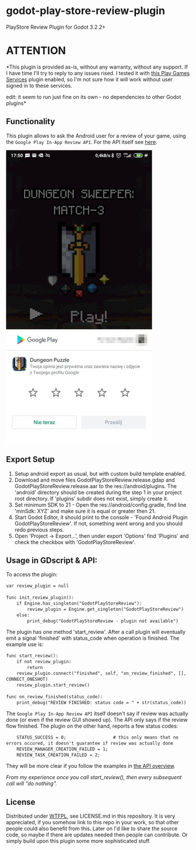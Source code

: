 # godot-play-store-review-plugin
PlayStore Review Plugin for Godot 3.2.2+

# ATTENTION
*This plugin is provided as-is, without any warranty, without any support. If I have time I'll try to reply to any issues rised. I tested it with [this Play Games Services](https://github.com/cgisca/PGSGP) plugin enabled, so I'm not sure how it will work without user signed in to these services.

edit: it seem to run just fine on its own - no dependencies to other Godot plugins*

## Functionality

This plugin allows to ask the Android user for a review of your game, using the `Google Play In-App Review API`. For the API itself see [here](https://developer.android.com/guide/playcore/in-app-review).

![](/preview.jpeg "Screenshot")

## Export Setup

1. Setup android export as usual, but with custom build template enabled.
1. Download and move files GodotPlayStoreReview.release.gdap and GodotPlayStoreReview.release.aar to the res://android/plugins. The 'android' directory should be created during the step 1 in your project root directory. If 'plugins' subdir does not exist, simply create it.
1. Set minimum SDK to 21 - Open the res://android/config.gradle, find line 'minSdk: XYZ' and make sure it is equal or greater then 21.
1. Start Godot Editor, it should print to the console - 'Found Android Plugin GodotPlayStoreReview'. If not, something went wrong and you should redo previous steps.
1. Open 'Project -> Export...', then under export 'Options' find 'Plugins' and check the checkbox with 'GodotPlayStoreReview'.

## Usage in GDscript & API:

To access the plugin:

```
var review_plugin = null
    
func init_review_plugin():
    if Engine.has_singleton("GodotPlayStoreReview"):
        review_plugin = Engine.get_singleton("GodotPlayStoreReview")
    else:
        print_debug("GodotPlayStoreReview - plugin not available")
```

The plugin has one method 'start_review'. After a call plugin will eventually emit a signal 'finished' with status_code when operation is finished.
The example use is:

```
func start_review():
    if not review_plugin:
        return
    review_plugin.connect("finished", self, "on_review_finished", [], CONNECT_ONESHOT)
    review_plugin.start_review()

func on_review_finished(status_code):
    print_debug("REVIEW FINISHED: status code = " + str(status_code))
```

The `Google Play In-App Review API` itself doesn't say if review was actually done (or even if the review GUI showed up). The API only says if the review flow finished. The plugin on the other hand, reports a few status codes:

```
    STATUS_SUCCESS = 0;                  # this only means that no errors occured, it doesn't guarantee if review was actually done
    REVIEW_MANAGER_CREATION_FAILED = 1;
    REVIEW_TASK_CREATION_FAILED = 2;
```

They will be more clear if you follow the examples in [the API overview](https://developer.android.com/guide/playcore/in-app-review).

*From my experience once you call start_review(), then every subsequent call will "do nothing".*

## License

Distributed under [WTFPL](https://en.wikipedia.org/wiki/WTFPL#Version_2), see LICENSE.md in this repository.
It is very appreciated, if you somehow link to this repo in your work, so that other people could also benefit from this. Later on I'd like to share the source code, so maybe if there are updates needed then people can contribute. Or simply build upon this plugin some more sophisticated stuff.
